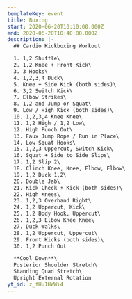 ```yaml
---
templateKey: event
title: Boxing
start: 2020-06-20T10:10:00.000Z
end: 2020-06-20T10:40:00.000Z
description: |-
  ## Cardio Kickboxing Workout

  1. 1,2 Shuffle\
  2. 1,2 Knee + Front Kick\
  3. 3 Hooks\
  4. 1,2,3,4 Duck\
  5. Knee + Side Kick (both sides)\
  6. 3,2 Switch Kick\
  7. Elbow Strikes\
  8. 1,2 and Jump or Squat\
  9. Low / High Kick (both sides)\
  10. 1,2,3,4 Knee Knee\
  11. 1,2 High / 1,2 Low\
  12. High Punch Out\
  13. Faux Jump Rope / Run in Place\
  14. Low Squat Hooks\
  15. 1,2,3 Uppercut, Switch Kick\
  16. Squat + Side to Side Slips\
  17. 1,2 Slip 2\
  18. Clinch Knee, Knee, Elbow, Elbow\
  19. 1,2 Duck 1,2\
  20. Double Jab\
  21. Kick Check + Kick (both sides)\
  22. High Knees\
  23. 1,2,3 Overhand Right\
  24. 1,2 Uppercut, Kick\
  25. 1,2 Body Hook, Uppercut\
  26. 1,2,3 Elbow Knee Knee\
  27. Duck Walks\
  28. 1,2 Uppercut, Uppercut\
  29. Front Kicks (both sides)\
  30. 1,2 Punch Out

  **Cool Down**\
  Posterior Shoulder Stretch\
  Standing Quad Stretch\
  Upright External Rotation
yt_id: z_fHuIHWWi4
---
```

